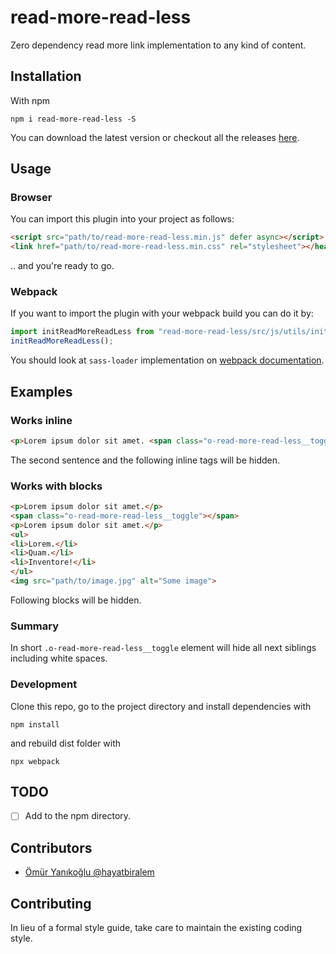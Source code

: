 # read-more-read-less
Zero dependency read more link implementation to any kind of content.

## Installation

With npm

```
npm i read-more-read-less -S
```

You can download the latest version or checkout all the releases [here](https://github.com/hayatbiralem/read-more-read-less/releases).

## Usage

### Browser

You can import this plugin into your project as follows:

```html
<script src="path/to/read-more-read-less.min.js" defer async></script>
<link href="path/to/read-more-read-less.min.css" rel="stylesheet"></head>
```

.. and you're ready to go.

### Webpack

If you want to import the plugin with your webpack build you can do it by:

```js
import initReadMoreReadLess from "read-more-read-less/src/js/utils/init";
initReadMoreReadLess();
```

You should look at `sass-loader` implementation on [webpack documentation](https://webpack.js.org/loaders/sass-loader/).

## Examples

### Works inline

```html
<p>Lorem ipsum dolor sit amet. <span class="o-read-more-read-less__toggle"></span> Lorem ipsum dolor sit amet. <span>Some</span> <strong>useful</strong> <em>tags</em>.</p>
```

The second sentence and the following inline tags will be hidden.

### Works with blocks

```html
<p>Lorem ipsum dolor sit amet.</p>
<span class="o-read-more-read-less__toggle"></span>
<p>Lorem ipsum dolor sit amet.</p>
<ul>
<li>Lorem.</li>
<li>Quam.</li>
<li>Inventore!</li>
</ul>
<img src="path/to/image.jpg" alt="Some image">
```

Following blocks will be hidden.


### Summary

In short `.o-read-more-read-less__toggle` element will hide all next siblings including white spaces.

### Development

Clone this repo, go to the project directory and install dependencies with

```
npm install
```

and rebuild dist folder with

```
npx webpack
```

## TODO

- [ ] Add to the npm directory.

## Contributors

- [Ömür Yanıkoğlu @hayatbiralem](https://twitter.com/hayatbiralem)

## Contributing

In lieu of a formal style guide, take care to maintain the existing coding style.
